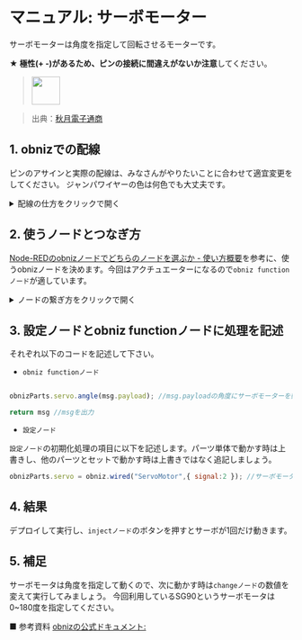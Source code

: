 # マニュアル: サーボモーター

サーボモーターは角度を指定して回転させるモーターです。

**★ 極性(+ -)があるため、ピンの接続に間違えがないか注意**してください。

> <img src="https://akizukidenshi.com/img/goods/L/108761.jpg" width="50">

> 出典：[秋月電子通商](https://akizukidenshi.com/catalog/g/g108761/)

## 1. obnizでの配線

ピンのアサインと実際の配線は、みなさんがやりたいことに合わせて適宜変更をしてください。
ジャンパワイヤーの色は何色でも大丈夫です。

<details><summary>配線の仕方をクリックで開く</summary>

| サーボモーター         | ジャンパワイヤー         | obnizピン|
|--------------|---------------|-------|
| 茶  |   白   |  マイナス-    |
| 橙   |  赤    |  プラス+     |
| 黄   |  青    |  obniz2番     |

写真上では以下の配線にしてあります。

- サーボモーター茶 - ジャンパワイヤ白
- サーボモーター橙 - ジャンパワイヤ赤
- サーボモーター黄 - ジャンパワイヤ青

真似して配線してみてください。

> <img src="https://i.gyazo.com/7569445e6968343962bec179da49a56c.jpg" width="300px"/>

> <img src="https://i.gyazo.com/fe68ac7ea4bd5bd203b84ffd06ec8461.png" width="500"/>

> <img src="https://i.gyazo.com/78e42de894f9c2714afc006e27a0f521.png" width="500"/>

</details>

## 2. 使うノードとつなぎ方
[Node-REDのobnizノードでどちらのノードを選ぶか - 使い方概要](https://qiita.com/n0bisuke/items/072a8a1bf77525fef835)を参考に、使うobnizノードを決めます。今回はアクチュエーターになるので`obniz functionノード`が適しています。

<details><summary>ノードの繋ぎ方をクリックで開く</summary>

### 2-1. obniz functionノードの基本

まずは、以下の3つのノードを使います。

- `injectノード`
- `obniz functionノード`
- `debugノード`

以下のように設置して線で繋ぎましょう。

> <img src="https://i.gyazo.com/2eb9c633060a8af0e92642a3e30d0be3.gif" width="400px" />

`obniz functionノード`を追加したら**obniz IDの設定**を忘れずに行って下さい。この設定も[参考記事](https://qiita.com/n0bisuke/items/072a8a1bf77525fef835)を読んでおきましょう。

### 2-2. chageノードを追加

次に`chageノード`を追加して`20`などの数字を代入します。
代入する値の項目を`数値`に変更しましょう。

> <img src="https://i.gyazo.com/27f6c8330de4b466778b7ee5d6b3d800.gif" width="400px" />

</details>

## 3. 設定ノードとobniz functionノードに処理を記述

それぞれ以下のコードを記述して下さい。

- `obniz functionノード`

```javascript

obnizParts.servo.angle(msg.payload); //msg.payloadの角度にサーボモーターを動かす

return msg //msgを出力
```

- `設定ノード`

`設定ノード`の初期化処理の項目に以下を記述します。パーツ単体で動かす時は上書きし、他のパーツとセットで動かす時は上書きではなく追記しましょう。

```javascript
obnizParts.servo = obniz.wired("ServoMotor",{ signal:2 }); //サーボモーターをどのくらい回すかの信号を2番に設定
```

## 4. 結果

デプロイして実行し、`injectノード`のボタンを押すとサーボが1回だけ動きます。

## 5. 補足

サーボモータは角度を指定して動くので、次に動かす時は`changeノード`の数値を変えて実行してみましょう。
今回利用しているSG90というサーボモータは0~180度を指定してください。

■ 参考資料
[obnizの公式ドキュメント: ](https://docs.obniz.com/ja/sdk/parts/ServoMotor/README.md)